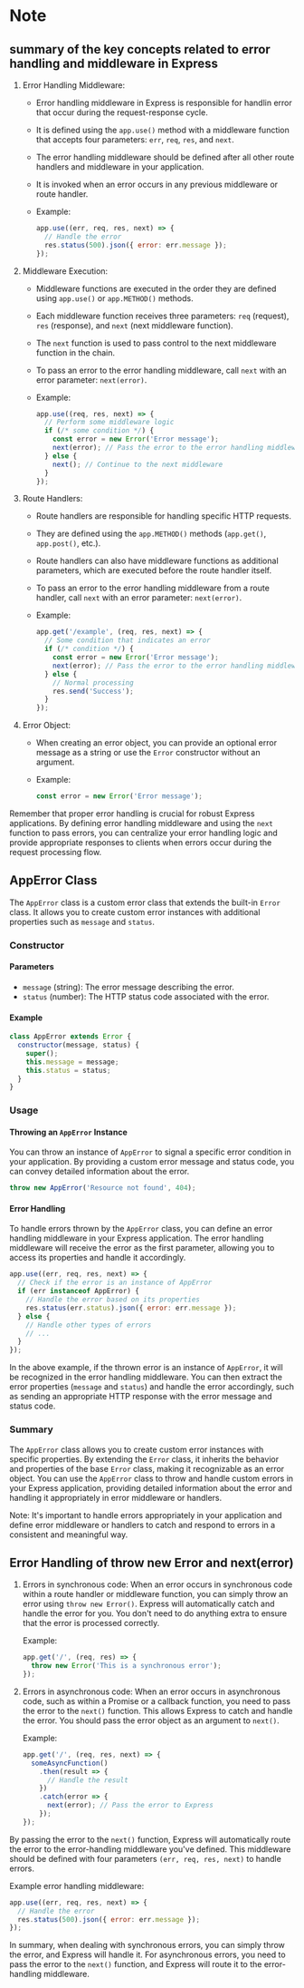 # Note

## summary of the key concepts related to error handling and middleware in Express

1. Error Handling Middleware:
   - Error handling middleware in Express is responsible for handlin error that occur during the request-response cycle.
   - It is defined using the `app.use()` method with a middleware function that accepts four parameters: `err`, `req`, `res`, and `next`.
   - The error handling middleware should be defined after all other route handlers and middleware in your application.
   - It is invoked when an error occurs in any previous middleware or route handler.
   - Example:

     ```javascript
     app.use((err, req, res, next) => {
       // Handle the error
       res.status(500).json({ error: err.message });
     });
     ```

2. Middleware Execution:
   - Middleware functions are executed in the order they are defined using `app.use()` or `app.METHOD()` methods.
   - Each middleware function receives three parameters: `req` (request), `res` (response), and `next` (next middleware function).
   - The `next` function is used to pass control to the next middleware function in the chain.
   - To pass an error to the error handling middleware, call `next` with an error parameter: `next(error)`.
   - Example:

     ```javascript
     app.use((req, res, next) => {
       // Perform some middleware logic
       if (/* some condition */) {
         const error = new Error('Error message');
         next(error); // Pass the error to the error handling middleware
       } else {
         next(); // Continue to the next middleware
       }
     });
     ```

3. Route Handlers:
   - Route handlers are responsible for handling specific HTTP requests.
   - They are defined using the `app.METHOD()` methods (`app.get()`, `app.post()`, etc.).
   - Route handlers can also have middleware functions as additional parameters, which are executed before the route handler itself.
   - To pass an error to the error handling middleware from a route handler, call `next` with an error parameter: `next(error)`.
   - Example:

     ```javascript
     app.get('/example', (req, res, next) => {
       // Some condition that indicates an error
       if (/* condition */) {
         const error = new Error('Error message');
         next(error); // Pass the error to the error handling middleware
       } else {
         // Normal processing
         res.send('Success');
       }
     });
     ```

4. Error Object:
   - When creating an error object, you can provide an optional error message as a string or use the `Error` constructor without an argument.
   - Example:

     ```javascript
     const error = new Error('Error message');
     ```

Remember that proper error handling is crucial for robust Express applications. By defining error handling middleware and using the `next` function to pass errors, you can centralize your error handling logic and provide appropriate responses to clients when errors occur during the request processing flow.

## AppError Class

The `AppError` class is a custom error class that extends the built-in `Error` class. It allows you to create custom error instances with additional properties such as `message` and `status`.

### Constructor

#### Parameters

- `message` (string): The error message describing the error.
- `status` (number): The HTTP status code associated with the error.

#### Example

```javascript
class AppError extends Error {
  constructor(message, status) {
    super();
    this.message = message;
    this.status = status;
  }
}
```

### Usage

#### Throwing an `AppError` Instance

You can throw an instance of `AppError` to signal a specific error condition in your application. By providing a custom error message and status code, you can convey detailed information about the error.

```javascript
throw new AppError('Resource not found', 404);
```

#### Error Handling

To handle errors thrown by the `AppError` class, you can define an error handling middleware in your Express application. The error handling middleware will receive the error as the first parameter, allowing you to access its properties and handle it accordingly.

```javascript
app.use((err, req, res, next) => {
  // Check if the error is an instance of AppError
  if (err instanceof AppError) {
    // Handle the error based on its properties
    res.status(err.status).json({ error: err.message });
  } else {
    // Handle other types of errors
    // ...
  }
});
```

In the above example, if the thrown error is an instance of `AppError`, it will be recognized in the error handling middleware. You can then extract the error properties (`message` and `status`) and handle the error accordingly, such as sending an appropriate HTTP response with the error message and status code.

### Summary

The `AppError` class allows you to create custom error instances with specific properties. By extending the `Error` class, it inherits the behavior and properties of the base `Error` class, making it recognizable as an error object. You can use the `AppError` class to throw and handle custom errors in your Express application, providing detailed information about the error and handling it appropriately in error middleware or handlers.

Note: It's important to handle errors appropriately in your application and define error middleware or handlers to catch and respond to errors in a consistent and meaningful way.

## Error Handling of throw new Error and next(error)

1. Errors in synchronous code: When an error occurs in synchronous code within a route handler or middleware function, you can simply throw an error using `throw new Error()`. Express will automatically catch and handle the error for you. You don't need to do anything extra to ensure that the error is processed correctly.

    Example:

    ```javascript
    app.get('/', (req, res) => {
      throw new Error('This is a synchronous error');
    });
    ```

2. Errors in asynchronous code: When an error occurs in asynchronous code, such as within a Promise or a callback function, you need to pass the error to the `next()` function. This allows Express to catch and handle the error. You should pass the error object as an argument to `next()`.

    Example:

    ```javascript
    app.get('/', (req, res, next) => {
      someAsyncFunction()
        .then(result => {
          // Handle the result
        })
        .catch(error => {
          next(error); // Pass the error to Express
        });
    });
    ```

By passing the error to the `next()` function, Express will automatically route the error to the error-handling middleware you've defined. This middleware should be defined with four parameters `(err, req, res, next)` to handle errors.

Example error handling middleware:

```javascript
app.use((err, req, res, next) => {
  // Handle the error
  res.status(500).json({ error: err.message });
});
```

In summary, when dealing with synchronous errors, you can simply throw the error, and Express will handle it. For asynchronous errors, you need to pass the error to the `next()` function, and Express will route it to the error-handling middleware.